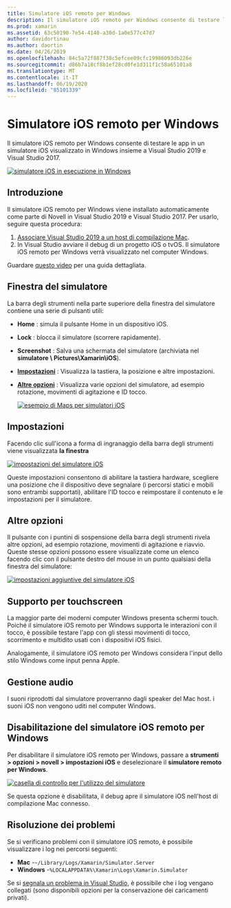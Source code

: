 ```yaml
---
title: Simulatore iOS remoto per Windows
description: Il simulatore iOS remoto per Windows consente di testare le app in un simulatore iOS visualizzato in Windows insieme a Visual Studio 2019.
ms.prod: xamarin
ms.assetid: 63c50190-7e54-4140-a30d-1a0e577c47d7
author: davidortinau
ms.author: daortin
ms.date: 04/26/2019
ms.openlocfilehash: 84c5a72f887f38c5efcee09cfc19986093db226e
ms.sourcegitcommit: d86b7a18cf8b1ef28cd0fe1d311f1c58a65101a8
ms.translationtype: MT
ms.contentlocale: it-IT
ms.lasthandoff: 06/19/2020
ms.locfileid: "85101339"
---
```

# <a name="remoted-ios-simulator-for-windows"></a>Simulatore iOS remoto per Windows

Il simulatore iOS remoto per Windows consente di testare le app in un simulatore iOS visualizzato in Windows insieme a Visual Studio 2019 e Visual Studio 2017.

[![simulatore iOS in esecuzione in Windows](images/hero-sml.png "simulatore iOS in esecuzione in Windows")](images/hero.png#lightbox)

## <a name="getting-started"></a>Introduzione

Il simulatore iOS remoto per Windows viene installato automaticamente come parte di Novell in Visual Studio 2019 e Visual Studio 2017. Per usarlo, seguire questa procedura:

1. [Associare Visual Studio 2019 a un host di compilazione Mac](~/ios/get-started/installation/windows/connecting-to-mac/index.md).
2. In Visual Studio avviare il debug di un progetto iOS o tvOS. Il simulatore iOS remoto per Windows verrà visualizzato nel computer Windows.

Guardare [questo video](deploy.md) per una guida dettagliata.

## <a name="simulator-window"></a>Finestra del simulatore

La barra degli strumenti nella parte superiore della finestra del simulatore contiene una serie di pulsanti utili:

- **Home** : simula il pulsante Home in un dispositivo iOS.
- **Lock** : blocca il simulatore (scorrere rapidamente).
- **Screenshot** : Salva una schermata del simulatore (archiviata nel **simulatore \\ Pictures\Xamarin\iOS**).
- [**Impostazioni**](#settings) : Visualizza la tastiera, la posizione e altre impostazioni.
- [**Altre opzioni**](#other-options) : Visualizza varie opzioni del simulatore, ad esempio rotazione, movimenti di agitazione e ID tocco.

    [![esempio di Maps per simulatori iOS](images/maps-app-sml.png "esempio di Maps per simulatori iOS")](images/maps-app.png#lightbox)

## <a name="settings"></a>Impostazioni

Facendo clic sull'icona a forma di ingranaggio della barra degli strumenti viene visualizzata **la finestra**

[![impostazioni del simulatore iOS](images/settings-sml.png "impostazioni del simulatore iOS")](images/settings.png#lightbox)

Queste impostazioni consentono di abilitare la tastiera hardware, scegliere una posizione che il dispositivo deve segnalare (i percorsi statici e mobili sono entrambi supportati), abilitare l'ID tocco e reimpostare il contenuto e le impostazioni per il simulatore.

## <a name="other-options"></a>Altre opzioni

Il pulsante con i puntini di sospensione della barra degli strumenti rivela altre opzioni, ad esempio rotazione, movimenti di agitazione e riavvio. Queste stesse opzioni possono essere visualizzate come un elenco facendo clic con il pulsante destro del mouse in un punto qualsiasi della finestra del simulatore:

[![impostazioni aggiuntive del simulatore iOS](images/more-sml.png "impostazioni aggiuntive del simulatore iOS")](images/more.png#lightbox)

## <a name="touchscreen-support"></a>Supporto per touchscreen

La maggior parte dei moderni computer Windows presenta schermi touch. Poiché il simulatore iOS remoto per Windows supporta le interazioni con il tocco, è possibile testare l'app con gli stessi movimenti di tocco, scorrimento e multidito usati con i dispositivi iOS fisici.

Analogamente, il simulatore iOS remoto per Windows considera l'input dello stilo Windows come input penna Apple.

## <a name="sound-handling"></a>Gestione audio

I suoni riprodotti dal simulatore proverranno dagli speaker del Mac host.
i suoni iOS non vengono uditi nel computer Windows.

## <a name="disabling-the-remoted-ios-simulator-for-windows"></a>Disabilitazione del simulatore iOS remoto per Windows

Per disabilitare il simulatore iOS remoto per Windows, passare a **strumenti > opzioni > novell > impostazioni iOS** e deselezionare il **simulatore remoto per Windows**.

[![casella di controllo per l'utilizzo del simulatore](images/options-sml.png "casella di controllo per l'utilizzo del simulatore")](images/options.png#lightbox)

Se questa opzione è disabilitata, il debug apre il simulatore iOS nell'host di compilazione Mac connesso.

## <a name="troubleshooting"></a>Risoluzione dei problemi

Se si verificano problemi con il simulatore iOS remoto, è possibile visualizzare i log nei percorsi seguenti:

- **Mac** -`~/Library/Logs/Xamarin/Simulator.Server`
- **Windows** -`%LOCALAPPDATA%\Xamarin\Logs\Xamarin.Simulator`

Se si [segnala un problema in Visual Studio](https://docs.microsoft.com/visualstudio/ide/how-to-report-a-problem-with-visual-studio), è possibile che i log vengano collegati (sono disponibili opzioni per la conservazione dei caricamenti privati).
